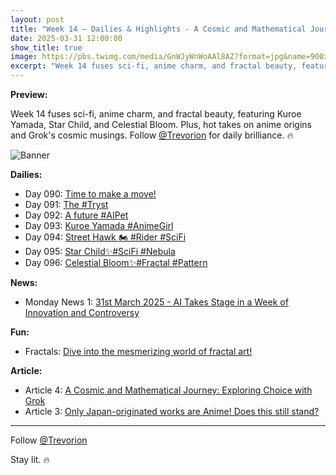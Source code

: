 ```yaml
---
layout: post
title: "Week 14 – Dailies & Highlights - A Cosmic and Mathematical Journey: Exploring Choice with Grok"
date: 2025-03-31 12:00:00
show_title: true
image: https://pbs.twimg.com/media/GnWJyWnWoAAl8AZ?format=jpg&name=900x900
excerpt: "Week 14 fuses sci-fi, anime charm, and fractal beauty, featuring Kuroe Yamada, Star Child, and Celestial Bloom. Plus, hot takes on anime origins and Grok's cosmic musings. Follow @Trevorion for daily brilliance. 🔥"
---
```

  
**Preview:**  
  
Week 14 fuses sci-fi, anime charm, and fractal beauty, featuring Kuroe Yamada, Star Child, and Celestial Bloom. Plus, hot takes on anime origins and Grok's cosmic musings. Follow [@Trevorion](https://x.com/Trevorion) for daily brilliance. 🔥
  
![Banner](https://pbs.twimg.com/media/GnWJyWnWoAAl8AZ?format=jpg&name=900x900)
  
**Dailies:**
- Day 090: [Time to make a move!](https://x.com/Trevorion/status/1906617688551489751)
- Day 091: [The #Tryst](https://x.com/Trevorion/status/1907103509578969522)
- Day 092: [A future #AIPet](https://x.com/Trevorion/status/1907356610940252224)
- Day 093: [Kuroe Yamada #AnimeGirl](https://x.com/Trevorion/status/1907765412697145798)
- Day 094: [Street Hawk 🏍️ #Rider #SciFi](https://x.com/Trevorion/status/1908131123655295425)
- Day 095: [Star Child✨#SciFi #Nebula](https://x.com/Trevorion/status/1908442155724517492)
- Day 096: [Celestial Bloom✨#Fractal #Pattern](https://x.com/Trevorion/status/1908782580884795791)

**News:**  
- Monday News 1: [31st March 2025 - AI Takes Stage in a Week of Innovation and Controversy](https://x.com/Trevorion/status/1906601403688026571)

**Fun:**  
- Fractals: [Dive into the mesmerizing world of fractal art!](https://x.com/Trevorion/status/1908798421739135186/photo/1)

**Article:**  
- Article 4: [A Cosmic and Mathematical Journey: Exploring Choice with Grok](https://x.com/Trevorion/status/1908774786643214663)
- Article 3: [Only Japan-originated works are Anime!  Does this still stand?](https://x.com/Trevorion/status/1908006855256711592)

---
Follow [@Trevorion](https://x.com/Trevorion)

Stay lit. 🔥
